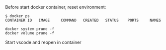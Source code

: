 Before start docker container, reset environment:
```
$ docker ps
CONTAINER ID   IMAGE     COMMAND   CREATED   STATUS    PORTS     NAMES
```

```
docker system prune -f
docker volume prune -f
```

Start vscode and reopen in container
